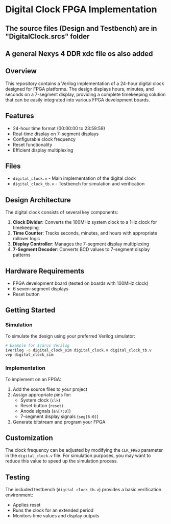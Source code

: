 # Digital Clock FPGA Implementation
## The source files (Design and Testbench) are in "DigitalClock.srcs" folder
## A general Nexys 4 DDR xdc file os also added

## Overview
This repository contains a Verilog implementation of a 24-hour digital clock designed for FPGA platforms. The design displays hours, minutes, and seconds on a 7-segment display, providing a complete timekeeping solution that can be easily integrated into various FPGA development boards.

## Features
- 24-hour time format (00:00:00 to 23:59:59)
- Real-time display on 7-segment displays
- Configurable clock frequency
- Reset functionality
- Efficient display multiplexing

## Files
- `digital_clock.v` - Main implementation of the digital clock
- `digital_clock_tb.v` - Testbench for simulation and verification

## Design Architecture
The digital clock consists of several key components:

1. **Clock Divider**: Converts the 100MHz system clock to a 1Hz clock for timekeeping
2. **Time Counter**: Tracks seconds, minutes, and hours with appropriate rollover logic
3. **Display Controller**: Manages the 7-segment display multiplexing
4. **7-Segment Decoder**: Converts BCD values to 7-segment display patterns

## Hardware Requirements
- FPGA development board (tested on boards with 100MHz clock)
- 6 seven-segment displays
- Reset button

## Getting Started

### Simulation
To simulate the design using your preferred Verilog simulator:

```bash
# Example for Icarus Verilog
iverilog -o digital_clock_sim digital_clock.v digital_clock_tb.v
vvp digital_clock_sim
```

### Implementation
To implement on an FPGA:

1. Add the source files to your project
2. Assign appropriate pins for:
   - System clock (`clk`)
   - Reset button (`reset`)
   - Anode signals (`an[7:0]`)
   - 7-segment display signals (`seg[6:0]`)
3. Generate bitstream and program your FPGA

## Customization
The clock frequency can be adjusted by modifying the `CLK_FREQ` parameter in the `digital_clock.v` file. For simulation purposes, you may want to reduce this value to speed up the simulation process.

## Testing
The included testbench (`digital_clock_tb.v`) provides a basic verification environment:
- Applies reset
- Runs the clock for an extended period
- Monitors time values and display outputs
